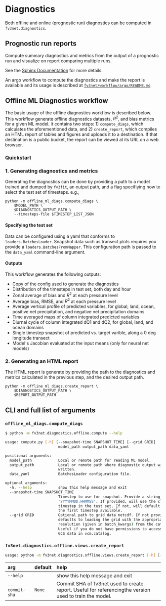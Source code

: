 # Diagnostics

Both offline and online (prognostic run) diagnostics can be computed in `fv3net.diagnostics`.

## Prognostic run reports

Compute summary diagnostics and metrics from the output of a prognostic run and
visualize on report comparing multiple runs.

See the [Sphinx
Documentation](https://vulcanclimatemodeling.com/docs/diagnostics/)
for more details.

An argo workflow to compute the diagnostics and make the report is available and
its usage is described at [`fv3net/workflow/argo/README.md`](https://github.com/VulcanClimateModeling/fv3net/blob/master/workflows/argo/README.md).


## Offline ML Diagnostics workflow

The basic usage of the offline diagnostics workflow is described below.
This workflow generate offline diagnostics datasets, $R^2$, and bias metrics
for a given ML model. It contains two steps: 1) `compute_diags`, which calculates the
aforementioned data, and 2) `create_report`, which compiles an HTML report of tables and
figures and uploads it to a destination. If that destination is a public bucket, the report
can be viewed at its URL on a web browser.
### Quickstart

### 1. Generating diagnostics and metrics
Generating the diagnostics can be done by providing a path to a model trained and dumped by 
`fv3fit`, an output path, and a flag specifiying how to select the test set of timesteps.
e.g.,
```
python -m offline_ml_diags.compute_diags \
    $MODEL_PATH \
    $DIAGNOSTICS_OUTPUT_PATH \
    --timesteps-file $TIMESTEP_LIST_JSON
```

#### Specifying the test set

Data can be configured using a yaml that conforms to `loaders.BatchesLoader`. Snapshot data such as transect plots requires you provide a `loaders.BatchesFromMapper`. This configuration path is passed to the `data_yaml` command-line argument.

#### Outputs
This workflow generates the following outputs:
- Copy of the config used to generate the diagnostics
- Distribution of the timesteps in test set, both day and hour
- Zonal average of bias and $R^2$ at each pressure level
- Average bias, RMSE, and $R^2$ at each pressure level
- Average vertical profile of predicted variables, for global, land, ocean,
positive net precipitation, and negative net precipitation domains
- Time averaged maps of column integrated predicted variables
- Diurnal cycle of column integrated dQ1 and dQ2, for global, land, and ocean domains
- Single timestep snapshot of predicted vs. target varible, along a 0 deg longitude transect
- Model's Jacobian evaluated at the input means (only for neural net models) 


### 2. Generating an HTML report
The HTML report is generate by providing the path to the diagnostics and metrics
calculated in the previous step, and the desired output path.
```
python -m offline_ml_diags.create_report \
    $DIAGNOSTICS_OUTPUT_PATH \
    $REPORT_OUTPUT_PATH
```

## CLI and full list of arguments

### `offline_ml_diags.compute_diags`

```bash
$ python -m fv3net.diagnostics.offline.compute --help

usage: compute.py [-h] [--snapshot-time SNAPSHOT_TIME] [--grid GRID]
                        model_path output_path data_yaml

positional arguments:
  model_path            Local or remote path for reading ML model.
  output_path           Local or remote path where diagnostic output will be
                        written.
  data_yaml             BatchesLoader configuration file.

optional arguments:
  -h, --help            show this help message and exit
  --snapshot-time SNAPSHOT_TIME
                        Timestep to use for snapshot. Provide a string
                        'YYYYMMDD.HHMMSS'. If provided, will use the closest
                        timestep in the test set. If not, will default to use
                        the first timestep available.
  --grid GRID           Optional path to grid data netcdf. If not provided,
                        defaults to loading the grid with the appropriate
                        resolution (given in batch_kwargs) from the catalog.
                        Useful if you do not have permissions to access the
                        GCS data in vcm.catalog.
```

### `fv3net.diagnostics.offline.views.create_report`
```bash
usage: python -m fv3net.diagnostics.offline.views.create_report [-h] [--commit-sha COMMIT_SHA] input_path output_path

```
|arg|default|help|
| :--- | :--- | :--- |
|`--help`||show this help message and exit|
|`--commit-sha`|`None`|Commit SHA of fv3net used to create report. Useful for referencingthe version used to train the model.|